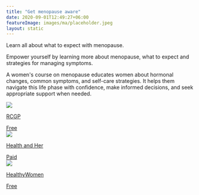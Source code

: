 ```yaml
---
title: "Get menopause aware"
date: 2020-09-01T12:49:27+06:00
featureImage: images/ma/placeholder.jpeg
layout: static
---
```


Learn all about what to expect with menopause.

Empower yourself by learning more about menopause, what to expect and strategies for managing symptoms.

A women's course on menopause educates women about hormonal changes, common symptoms, and self-care strategies. It helps them navigate this life phase with confidence, make informed decisions, and seek appropriate support when needed.

<a class="ma-link" href="https://elearning.rcgp.org.uk/course/view.php?id=237"><div class="ma-card ma-card-Health"><div class="ma-icon"><img src ="/images/Icon-check - health - opacity.svg"/></div><div class="ma-name"><p>RCGP</p></div><div class="ma-paid-text"><span>Free</span></div></div></a><a class="ma-link" href="https://www.healthandher.com"><div class="ma-card ma-card-Health"><div class="ma-icon"><img src ="/images/Icon-pound - health - opacity.svg"/></div><div class="ma-name"><p>Health and Her</p></div><div class="ma-paid-text"><span>Paid</span></div></div></a><a class="ma-link" href="https://www.healthywomen.org/content/article/what-every-woman-should-know-about-menopause"><div class="ma-card ma-card-Health"><div class="ma-icon"><img src ="/images/Icon-check - health - opacity.svg"/></div><div class="ma-name"><p>HealthyWomen</p></div><div class="ma-paid-text"><span>Free </span></div></div></a>  

<br/><br/>






